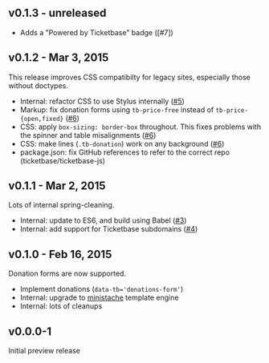 ## v0.1.3 - unreleased

 * Adds a "Powered by Ticketbase" badge ([#7])

## v0.1.2 - Mar 3, 2015

This release improves CSS compatibilty for legacy sites, especially those without doctypes.

 * Internal: refactor CSS to use Stylus internally ([#5])
 * Markup: fix donation forms using `tb-price-free` instead of `tb-price-{open,fixed}` ([#6])
 * CSS: apply `box-sizing: border-box` throughout. This fixes problems with the spinner and table misalignments ([#6])
 * CSS: make lines (`.tb-donation`) work on any background ([#6])
 * package.json: fix GitHub references to refer to the correct repo (ticketbase/ticketbase-js)

## v0.1.1 - Mar 2, 2015

Lots of internal spring-cleaning.

 * Internal: update to ES6, and build using Babel ([#3])
 * Internal: add support for Ticketbase subdomains ([#4])

## v0.1.0 - Feb 16, 2015

Donation forms are now supported.

 * Implement donations (`data-tb='donations-form'`)
 * Internal: upgrade to [ministache](https://www.npmjs.com/package/ministache) template engine
 * Internal: lots of cleanups

## v0.0.0-1

Initial preview release

[#3]: https://github.com/ticketbase/ticketbase-js/issues/3
[#4]: https://github.com/ticketbase/ticketbase-js/issues/4
[#5]: https://github.com/ticketbase/ticketbase-js/issues/5
[#6]: https://github.com/ticketbase/ticketbase-js/issues/6
